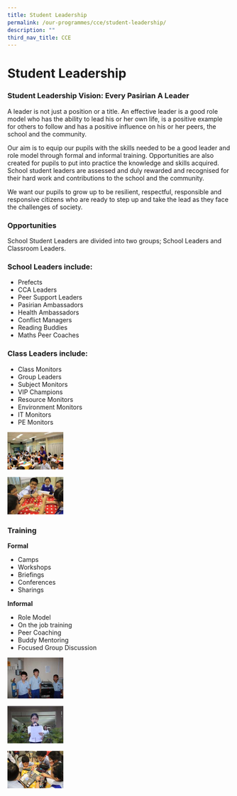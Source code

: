 ```yaml
---
title: Student Leadership
permalink: /our-programmes/cce/student-leadership/
description: ""
third_nav_title: CCE
---
```

# **Student Leadership**

### Student Leadership Vision: Every Pasirian A Leader

A leader is not just a position or a title. An effective leader is a good role model who has the ability to lead his or her own life, is a positive example for others to follow and has a positive influence on his or her peers, the school and the community.

Our aim is to equip our pupils with the skills needed to be a good leader and role model through formal and informal training. Opportunities are also created for pupils to put into practice the knowledge and skills acquired. School student leaders are assessed and duly rewarded and recognised for their hard work and contributions to the school and the community.

We want our pupils to grow up to be resilient, respectful, responsible and responsive citizens who are ready to step up and take the lead as they face the challenges of society.

### Opportunities

School Student Leaders are divided into two groups; School Leaders and Classroom Leaders.

### School Leaders include:

*   Prefects
*   CCA Leaders
*   Peer Support Leaders
*   Pasirian Ambassadors
*   Health Ambassadors
*   Conflict Managers
*   Reading Buddies
*   Maths Peer Coaches

### Class Leaders include:

*   Class Monitors
*   Group Leaders
*   Subject Monitors
*   VIP Champions
*   Resource Monitors
*   Environment Monitors
*   IT Monitors
*   PE Monitors

<img src="/images/IMG_9300.jpg" 
     style="width:25%">
		 
<img src="/images/IMG_9315.jpg" 
     style="width:25%">
		 


### Training

**Formal**

*   Camps
*   Workshops
*   Briefings
*   Conferences
*   Sharings

**Informal**

*   Role Model
*   On the job training
*   Peer Coaching
*   Buddy Mentoring
*   Focused Group Discussion

<img src="/images/IMG_1169.jpg" 
     style="width:25%">
		 
<img src="/images/IMG_1381.jpg" 
     style="width:25%">
		 
<img src="/images/IMG_9274.jpg" 
     style="width:25%">
